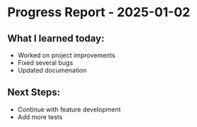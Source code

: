 # Progress Report - 2025-01-02
## What I learned today:
- Worked on project improvements
- Fixed several bugs
- Updated documenation

## Next Steps:
- Continue with feature development
- Add more tests
